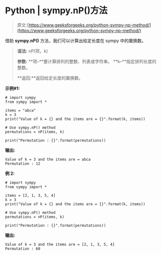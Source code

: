# Python | sympy.nP()方法

> 原文:[https://www.geeksforgeeks.org/python-sympy-np-method/](https://www.geeksforgeeks.org/python-sympy-np-method/)

借助 **sympy.nP()** 方法，我们可以计算出给定长度在 sympy 中的置换数。

> **语法:** nP(项，k)
> 
> **参数:**
> **项–**要计算排列的整数、列表或字符串。
> **k–**指定排列长度的整数。
> 
> **返回:**返回给定长度的置换数。

**示例#1:**

```
# import sympy 
from sympy import * 

items = "abca"
k = 3
print("Value of k = {} and the items are = {}".format(k, items))

# Use sympy.nP() method 
permutations = nP(items, k)  

print("Permutation : {}".format(permutations))  
```

**输出:**

```
Value of k = 3 and the items are = abca
Permutation : 12

```

**例 2:**

```
# import sympy 
from sympy import * 

items = [2, 1, 3, 5, 4]
k = 3
print("Value of k = {} and the items are = {}".format(k, items))

# Use sympy.nP() method 
permutations = nP(items, k)  

print("Permutation : {}".format(permutations))  
```

**输出:**

```
Value of k = 3 and the items are = [2, 1, 3, 5, 4]
Permutation : 60

```